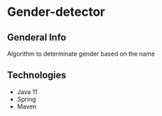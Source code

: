 # Gender-detector

## Genderal Info

Algorithm to determinate gender based on the name

## Technologies

  - Java 11
  - Spring
  - Maven



